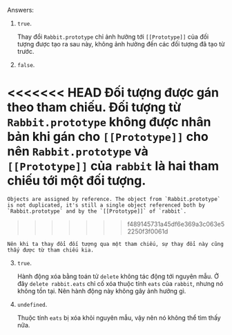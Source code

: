 
Answers:

1. `true`. 

    Thay đổi `Rabbit.prototype` chỉ ảnh hưởng tới `[[Prototype]]` của đối tượng được tạo ra sau này, không ảnh hưởng đến các đối tượng đã tạo từ trước. 

2. `false`. 

<<<<<<< HEAD
    Đối tượng được gán theo tham chiếu. Đối tượng từ `Rabbit.prototype` không được nhân bản khi gán cho `[[Prototype]]` cho nên `Rabbit.prototype` và `[[Prototype]]` của `rabbit` là hai tham chiếu tới một đối tượng.
=======
    Objects are assigned by reference. The object from `Rabbit.prototype` is not duplicated, it's still a single object referenced both by `Rabbit.prototype` and by the `[[Prototype]]` of `rabbit`. 
>>>>>>> f489145731a45df6e369a3c063e52250f3f0061d

    Nên khi ta thay đổi đối tượng qua một tham chiếu, sự thay đổi này cũng thấy được từ tham chiếu kia.

3. `true`.

    Hành động xóa bằng toán tử `delete` không tác động tới nguyên mẫu. Ở đây `delete rabbit.eats` chỉ cố xóa thuộc tính `eats` của `rabbit`, nhưng nó không tồn tại. Nên hành động này không gây ảnh hưởng gì.

4. `undefined`.

    Thuộc tính `eats` bị xóa khỏi nguyên mẫu, vậy nên nó không thể tìm thấy nữa.
